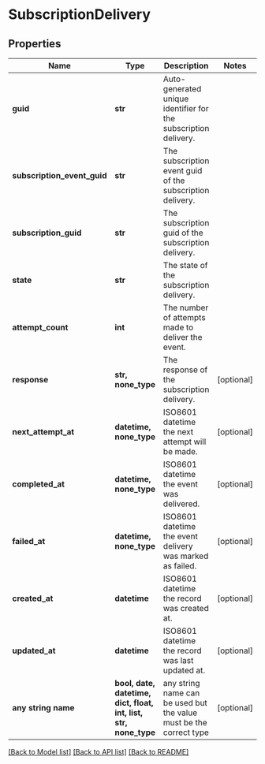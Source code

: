 # SubscriptionDelivery


## Properties
Name | Type | Description | Notes
------------ | ------------- | ------------- | -------------
**guid** | **str** | Auto-generated unique identifier for the subscription delivery. | 
**subscription_event_guid** | **str** | The subscription event guid of the subscription delivery. | 
**subscription_guid** | **str** | The subscription guid of the subscription delivery. | 
**state** | **str** | The state of the subscription delivery. | 
**attempt_count** | **int** | The number of attempts made to deliver the event. | 
**response** | **str, none_type** | The response of the subscription delivery. | [optional] 
**next_attempt_at** | **datetime, none_type** | ISO8601 datetime the next attempt will be made. | [optional] 
**completed_at** | **datetime, none_type** | ISO8601 datetime the event was delivered. | [optional] 
**failed_at** | **datetime, none_type** | ISO8601 datetime the event delivery was marked as failed. | [optional] 
**created_at** | **datetime** | ISO8601 datetime the record was created at. | [optional] 
**updated_at** | **datetime** | ISO8601 datetime the record was last updated at. | [optional] 
**any string name** | **bool, date, datetime, dict, float, int, list, str, none_type** | any string name can be used but the value must be the correct type | [optional]

[[Back to Model list]](../README.md#documentation-for-models) [[Back to API list]](../README.md#documentation-for-api-endpoints) [[Back to README]](../README.md)


